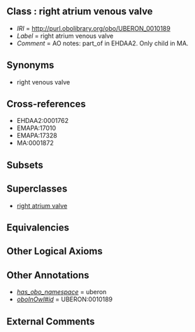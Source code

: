 
## Class : right atrium venous valve

 * *IRI* = http://purl.obolibrary.org/obo/UBERON_0010189
 * *Label* = right atrium venous valve
 * *Comment* = AO notes: part_of in EHDAA2. Only child in MA.

## Synonyms

 * right venous valve

## Cross-references

 * EHDAA2:0001762
 * EMAPA:17010
 * EMAPA:17328
 * MA:0001872

## Subsets


## Superclasses

 * [right atrium valve](../../UBERON/08/UBERON_0005208.md)

## Equivalencies


## Other Logical Axioms


## Other Annotations

 * *[has_obo_namespace](../../ce/oboInOwl#hasOBONamespace.md)* = uberon
 * *[oboInOwl#id](../../id/oboInOwl#id.md)* = UBERON:0010189

## External Comments

